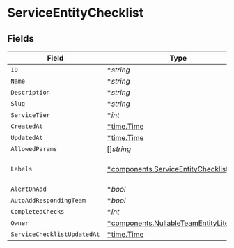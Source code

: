 # ServiceEntityChecklist


## Fields

| Field                                                                                               | Type                                                                                                | Required                                                                                            | Description                                                                                         |
| --------------------------------------------------------------------------------------------------- | --------------------------------------------------------------------------------------------------- | --------------------------------------------------------------------------------------------------- | --------------------------------------------------------------------------------------------------- |
| `ID`                                                                                                | **string*                                                                                           | :heavy_minus_sign:                                                                                  | N/A                                                                                                 |
| `Name`                                                                                              | **string*                                                                                           | :heavy_minus_sign:                                                                                  | N/A                                                                                                 |
| `Description`                                                                                       | **string*                                                                                           | :heavy_minus_sign:                                                                                  | N/A                                                                                                 |
| `Slug`                                                                                              | **string*                                                                                           | :heavy_minus_sign:                                                                                  | N/A                                                                                                 |
| `ServiceTier`                                                                                       | **int*                                                                                              | :heavy_minus_sign:                                                                                  | N/A                                                                                                 |
| `CreatedAt`                                                                                         | [*time.Time](https://pkg.go.dev/time#Time)                                                          | :heavy_minus_sign:                                                                                  | N/A                                                                                                 |
| `UpdatedAt`                                                                                         | [*time.Time](https://pkg.go.dev/time#Time)                                                          | :heavy_minus_sign:                                                                                  | N/A                                                                                                 |
| `AllowedParams`                                                                                     | []*string*                                                                                          | :heavy_minus_sign:                                                                                  | N/A                                                                                                 |
| `Labels`                                                                                            | [*components.ServiceEntityChecklistLabels](../../models/components/serviceentitychecklistlabels.md) | :heavy_minus_sign:                                                                                  | An object of label key and values                                                                   |
| `AlertOnAdd`                                                                                        | **bool*                                                                                             | :heavy_minus_sign:                                                                                  | N/A                                                                                                 |
| `AutoAddRespondingTeam`                                                                             | **bool*                                                                                             | :heavy_minus_sign:                                                                                  | N/A                                                                                                 |
| `CompletedChecks`                                                                                   | **int*                                                                                              | :heavy_minus_sign:                                                                                  | N/A                                                                                                 |
| `Owner`                                                                                             | [*components.NullableTeamEntityLite](../../models/components/nullableteamentitylite.md)             | :heavy_minus_sign:                                                                                  | N/A                                                                                                 |
| `ServiceChecklistUpdatedAt`                                                                         | [*time.Time](https://pkg.go.dev/time#Time)                                                          | :heavy_minus_sign:                                                                                  | N/A                                                                                                 |